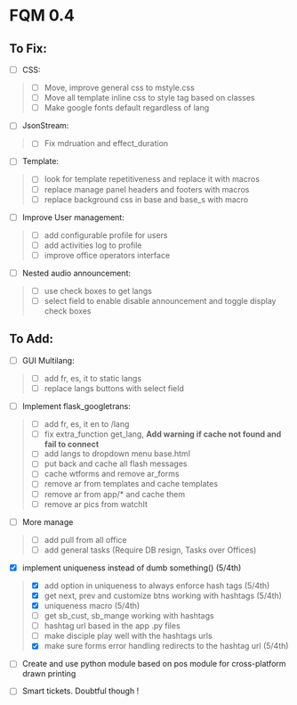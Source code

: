 # FQM 0.4

## To Fix:

- [ ] CSS:
> - [ ] Move, improve general css to mstyle.css
> - [ ] Move all template inline css to style tag based on classes
> - [ ] Make google fonts default regardless of lang

- [ ] JsonStream:
> - [ ] Fix mdruation and effect_duration 

- [ ] Template:
> - [ ] look for template repetitiveness and replace it with macros
> - [ ] replace manage panel headers and footers with macros
> - [ ] replace background css in base and base_s with macro

- [ ] Improve User management:
> - [ ] add configurable profile for users
> - [ ] add activities log to profile
> - [ ] improve office operators interface

- [ ] Nested audio announcement:
> - [ ] use check boxes to get langs
> - [ ] select field to enable disable announcement and toggle display check boxes

## To Add:

- [ ] GUI Multilang:
> - [ ] add fr, es, it to static langs
> - [ ] replace langs buttons with select field

- [ ] Implement flask_googletrans:
> - [ ] add fr, es, it en to /lang
> - [ ] fix extra_function get_lang, __Add warning if cache not found and fail to connect__
> - [ ] add langs to dropdown menu base.html
> - [ ] put back and cache all flash messages
> - [ ] cache wtforms and remove ar_forms
> - [ ] remove ar from templates and cache templates
> - [ ] remove ar from app/* and cache them
> - [ ] remove ar pics from watchIt


- [ ] More manage
> - [ ] add pull from all office
> - [ ] add general tasks (Require DB resign, Tasks over Offices)

- [x] implement uniqueness instead of dumb something() (5/4th)
> - [x] add option in uniqueness to always enforce hash tags (5/4th)
> - [x] get next, prev and customize btns working with hashtags (5/4th)
> - [x] uniqueness macro (5/4th)
> - [ ] get sb_cust, sb_mange working with hashtags
> - [ ] hashtag url based in the app .py files
> - [ ] make disciple play well with the hashtags urls
> - [x] make sure forms error handling redirects to the hashtag url (5/4th)

- [ ] Create and use python module based on pos module for cross-platform drawn printing

- [ ] Smart tickets. Doubtful though !